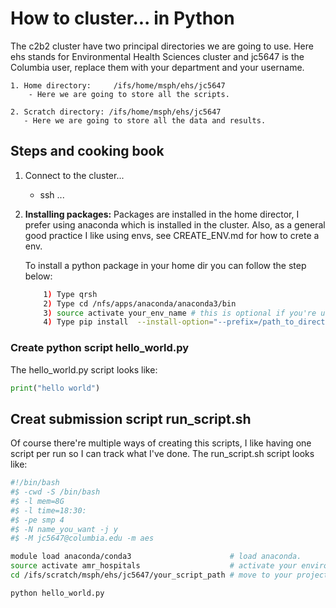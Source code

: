 # How to cluster... in Python

The c2b2 cluster have two principal directories we are going to use. Here ehs stands for Environmental Health Sciences cluster and jc5647 is the Columbia user, replace them with your department and your username.

    1. Home directory:     /ifs/home/msph/ehs/jc5647
        - Here we are going to store all the scripts.

    2. Scratch directory: /ifs/home/msph/ehs/jc5647
       - Here we are going to store all the data and results.
## Steps and cooking book

1. Connect to the cluster...
   -  ssh ...

2. **Installing packages:** Packages are installed in the home director, I prefer using anaconda which is installed in the cluster. Also, as a general good practice I like using envs, see CREATE_ENV.md for how to crete a env.

    To install a python package in your home dir you can follow the step below:
    ```bash
        1) Type qrsh
        2) Type cd /nfs/apps/anaconda/anaconda3/bin
        3) source activate your_env_name # this is optional if you're using or not an environment.
        4) Type pip install  --install-option="--prefix=/path_to_directory" package_name
    ```

### Create python script **hello_world.py**
The hello_world.py script looks like:

```python
print("hello world")
```

## Creat submission script run_script.sh

Of course there're multiple ways of creating this scripts, I like having one script per run so I can track what I've done. The run_script.sh script looks like:

```bash
#!/bin/bash
#$ -cwd -S /bin/bash
#$ -l mem=8G
#$ -l time=18:30:
#$ -pe smp 4
#$ -N name_you_want -j y
#$ -M jc5647@columbia.edu -m aes

module load anaconda/conda3                      # load anaconda.
source activate amr_hospitals                    # activate your environment.
cd /ifs/scratch/msph/ehs/jc5647/your_script_path # move to your project directory.

python hello_world.py
```